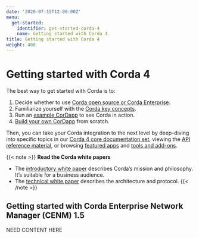 ```yaml
---
date: '2020-07-15T12:00:00Z'
menu:
  get-started:
    identifier: get-started-corda-4
    name: Getting started with Corda 4
title: Getting started with Corda 4
weight: 400
---
```


# Getting started with Corda 4

The best way to get started with Corda is to:
1. Decide whether to use [Corda open source or Corda Enterprise](../platform/corda/4.8/enterprise/_index.md#corda-enterprise).
2. Familiarize yourself with the [Corda key concepts](./corda-key-concepts.md).
3. Run an [example CorDapp](../tutorials/corda/4.8/os/template-tutorial/writing-a-cordapp-using-a-template.md) to see Corda in action.
4. [Build your own CorDapp](../tutorials/corda/4.8/os/build-basic-cordapp/basic-cordapp-intro.md) from scratch.

Then, you can take your Corda integration to the next level by deep-diving into specific topics in our [Corda 4 core documentation set](../platform/corda/4.8/open-source.html), viewing the [API reference material](../api-ref.html), or browsing [featured apps](../apps.html) and [tools and add-ons](../tools.html).

{{< note >}}
<b>Read the Corda white papers</b>
* The [introductory white paper](https://www.r3.com/white-papers/the-corda-platform-an-introduction-whitepaper/) describes Corda’s mission and philosophy. It’s suitable for a business audience.
* The [technical white paper](https://www.r3.com/white-papers/corda-technical-whitepaper/) describes the architecture and protocol.
{{< /note >}}

## Getting started with Corda Enterprise Network Manager (CENM) 1.5

NEED CONTENT HERE
